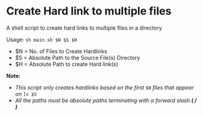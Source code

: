 <h1>Create Hard link to multiple files</h1>
A shell script to create hard links to multiple files in a directory

Usage: `sh main.sh $N $S $H`

* $N = No. of Files to Create Hardlinks
* $S = Absolute Path to the Source File(s) Directory
* $H = Absolute Path to create Hard link(s)

**Note:** 
* _This script only creates hardlinks based on the first `$N` files that appear on `ls $S`_
* _All the paths must be absolute paths terminating with a forward slash **( / )**_
